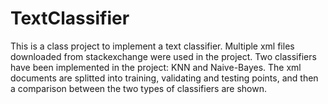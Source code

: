 # TextClassifier
This is a class project to implement a text classifier. Multiple xml files downloaded from stackexchange were used in the project. Two classifiers have been implemented in the project: KNN and Naive-Bayes. The xml documents are splitted into training, validating and testing points, and then a comparison between the two types of classifiers are shown.
